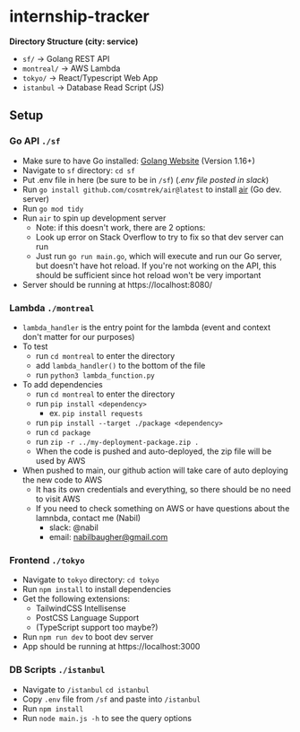 ﻿# internship-tracker
 
**Directory Structure (city: service)**
- `sf/` &rarr; Golang REST API
- `montreal/` &rarr; AWS Lambda
- `tokyo/` &rarr; React/Typescript Web App 
- `istanbul` &rarr; Database Read Script (JS)

## Setup
### Go API `./sf`
- Make sure to have Go installed: [Golang Website](https://go.dev/learn/) (Version 1.16+)
- Navigate to `sf` directory: `cd sf`
- Put .env file in here (be sure to be in `/sf`) (*.env file posted in slack*)
- Run `go install github.com/cosmtrek/air@latest` to install [air](https://github.com/cosmtrek/air) (Go dev. server)
- Run `go mod tidy`
- Run `air` to spin up development server
  - Note: if this doesn't work, there are 2 options:
   - Look up error on Stack Overflow to try to fix so that dev server can run
   - Just run `go run main.go`, which will execute and run our Go server, but doesn't have hot reload. If you're not working on the API, this should be sufficient since hot reload won't be very important
- Server should be running at https://localhost:8080/

### Lambda `./montreal`
- `lambda_handler` is the entry point for the lambda (event and context don't matter for our purposes)
- To test
  - run `cd montreal` to enter the directory
  - add `lambda_handler()` to the bottom of the file
  - run `python3 lambda_function.py`
- To add dependencies
  - run `cd montreal` to enter the directory
  - run `pip install <dependency>`
    - ex. `pip install requests`
  - run `pip install --target ./package <dependency>`
  - run `cd package`
  - run `zip -r ../my-deployment-package.zip .`
  - When the code is pushed and auto-deployed, the zip file will be used by AWS
- When pushed to main, our github action will take care of auto deploying the new code to AWS
  - It has its own credentials and everything, so there should be no need to visit AWS
  - If you need to check something on AWS or have questions about the lamnbda, contact me (Nabil)
    - slack: @nabil
    - email: nabilbaugher@gmail.com

### Frontend `./tokyo`
- Navigate to `tokyo` directory: `cd tokyo`
- Run `npm install` to install dependencies
- Get the following extensions:
  - TailwindCSS Intellisense 
  - PostCSS Language Support
  - (TypeScript support too maybe?)
- Run `npm run dev` to boot dev server
- App should be running at https://localhost:3000

### DB Scripts `./istanbul`
- Navigate to `/istanbul` `cd istanbul`
- Copy `.env` file from `/sf` and paste into `/istanbul`
- Run `npm install`
- Run `node main.js -h` to see the query options
